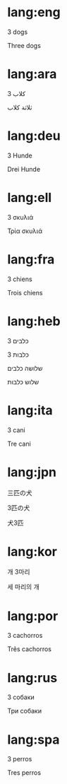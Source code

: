 # lang:eng

3 dogs

Three dogs

# lang:ara

3 كلاب

ثلاثة كلاب

# lang:deu

3 Hunde

Drei Hunde

# lang:ell

3 σκυλιά

Τρία σκυλιά

# lang:fra

3 chiens

Trois chiens

# lang:heb

3 כלבים

3 כלבות

שלושה כלבים

שלוש כלבות

# lang:ita

3 cani

Tre cani

# lang:jpn

三匹の犬

3匹の犬

犬3匹

# lang:kor

개 3마리

세 마리의 개

# lang:por

3 cachorros

Três cachorros

# lang:rus

3 собаки

Три собаки

# lang:spa

3 perros

Tres perros